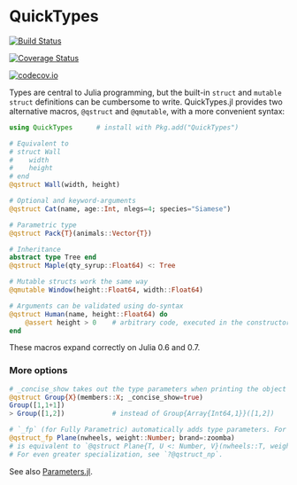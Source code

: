 # QuickTypes

[![Build Status](https://travis-ci.org/cstjean/QuickTypes.jl.svg?branch=master)](https://travis-ci.org/cstjean/QuickTypes.jl)

[![Coverage Status](https://coveralls.io/repos/cstjean/QuickTypes.jl/badge.svg?branch=master&service=github)](https://coveralls.io/github/cstjean/QuickTypes.jl?branch=master)

[![codecov.io](http://codecov.io/github/cstjean/QuickTypes.jl/coverage.svg?branch=master)](http://codecov.io/github/cstjean/QuickTypes.jl?branch=master)

Types are central to Julia programming, but the built-in `struct` and `mutable struct` definitions can be cumbersome to write. QuickTypes.jl provides two alternative macros, `@qstruct` and `@qmutable`, with a more convenient syntax:

```julia
using QuickTypes      # install with Pkg.add("QuickTypes")

# Equivalent to
# struct Wall
#    width
#    height
# end
@qstruct Wall(width, height)

# Optional and keyword-arguments
@qstruct Cat(name, age::Int, nlegs=4; species="Siamese")

# Parametric type
@qstruct Pack{T}(animals::Vector{T})

# Inheritance
abstract type Tree end
@qstruct Maple(qty_syrup::Float64) <: Tree

# Mutable structs work the same way
@qmutable Window(height::Float64, width::Float64)

# Arguments can be validated using do-syntax
@qstruct Human(name, height::Float64) do
    @assert height > 0    # arbitrary code, executed in the constructor
end
```

These macros expand correctly on Julia 0.6 and 0.7.

### More options

```julia
# _concise_show takes out the type parameters when printing the object
@qstruct Group{X}(members::X; _concise_show=true)
Group([1,1+1])
> Group([1,2])            # instead of Group{Array{Int64,1}}([1,2])

# `_fp` (for Fully Parametric) automatically adds type parameters. For example:
@qstruct_fp Plane(nwheels, weight::Number; brand=:zoomba)
# is equivalent to `@qstruct Plane{T, U <: Number, V}(nwheels::T, weight::U; brand::V=:zoomba)`
# For even greater specialization, see `?@qstruct_np`.
```

See also [Parameters.jl](https://github.com/mauro3/Parameters.jl).
